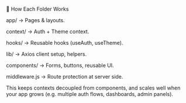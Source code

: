 🔸 How Each Folder Works

app/ → Pages & layouts.

context/ → Auth + Theme context.

hooks/ → Reusable hooks (useAuth, useTheme).

lib/ → Axios client setup, helpers.

components/ → Forms, buttons, reusable UI.

middleware.js → Route protection at server side.

This keeps contexts decoupled from components, and scales well when your app grows (e.g. multiple auth flows, dashboards, admin panels).